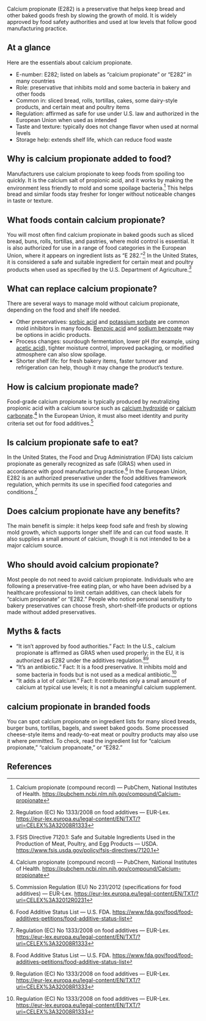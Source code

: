Calcium propionate (E282) is a preservative that helps keep bread and other baked goods fresh by slowing the growth of mold. It is widely approved by food safety authorities and used at low levels that follow good manufacturing practice.

<!--more-->

## At a glance
Here are the essentials about calcium propionate.

- E-number: E282; listed on labels as “calcium propionate” or “E282” in many countries
- Role: preservative that inhibits mold and some bacteria in bakery and other foods
- Common in: sliced bread, rolls, tortillas, cakes, some dairy-style products, and certain meat and poultry items
- Regulation: affirmed as safe for use under U.S. law and authorized in the European Union when used as intended
- Taste and texture: typically does not change flavor when used at normal levels
- Storage help: extends shelf life, which can reduce food waste

## Why is calcium propionate added to food?
Manufacturers use calcium propionate to keep foods from spoiling too quickly. It is the calcium salt of propionic acid, and it works by making the environment less friendly to mold and some spoilage bacteria.[^5] This helps bread and similar foods stay fresher for longer without noticeable changes in taste or texture.

## What foods contain calcium propionate?
You will most often find calcium propionate in baked goods such as sliced bread, buns, rolls, tortillas, and pastries, where mold control is essential. It is also authorized for use in a range of food categories in the European Union, where it appears on ingredient lists as “E 282.”[^2] In the United States, it is considered a safe and suitable ingredient for certain meat and poultry products when used as specified by the U.S. Department of Agriculture.[^4]

## What can replace calcium propionate?
There are several ways to manage mold without calcium propionate, depending on the food and shelf life needed.
- Other preservatives: [sorbic acid](/e200-sorbic-acid) and [potassium sorbate](/e202-potassium-sorbate) are common mold inhibitors in many foods. [Benzoic acid](/e210-benzoic-acid) and [sodium benzoate](/e211-sodium-benzoate) may be options in acidic products.
- Process changes: sourdough fermentation, lower pH (for example, using [acetic acid](/e260-acetic-acid)), tighter moisture control, improved packaging, or modified atmosphere can also slow spoilage.
- Shorter shelf life: for fresh bakery items, faster turnover and refrigeration can help, though it may change the product’s texture.

## How is calcium propionate made?
Food-grade calcium propionate is typically produced by neutralizing propionic acid with a calcium source such as [calcium hydroxide](/e526-calcium-hydroxide) or [calcium carbonate](/e170i-calcium-carbonate).[^5] In the European Union, it must also meet identity and purity criteria set out for food additives.[^3]

## Is calcium propionate safe to eat?
In the United States, the Food and Drug Administration (FDA) lists calcium propionate as generally recognized as safe (GRAS) when used in accordance with good manufacturing practice.[^1] In the European Union, E282 is an authorized preservative under the food additives framework regulation, which permits its use in specified food categories and conditions.[^2]

## Does calcium propionate have any benefits?
The main benefit is simple: it helps keep food safe and fresh by slowing mold growth, which supports longer shelf life and can cut food waste. It also supplies a small amount of calcium, though it is not intended to be a major calcium source.

## Who should avoid calcium propionate?
Most people do not need to avoid calcium propionate. Individuals who are following a preservative-free eating plan, or who have been advised by a healthcare professional to limit certain additives, can check labels for “calcium propionate” or “E282.” People who notice personal sensitivity to bakery preservatives can choose fresh, short-shelf-life products or options made without added preservatives.

## Myths & facts
- “It isn’t approved by food authorities.” Fact: In the U.S., calcium propionate is affirmed as GRAS when used properly; in the EU, it is authorized as E282 under the additives regulation.[^1][^2]
- “It’s an antibiotic.” Fact: It is a food preservative. It inhibits mold and some bacteria in foods but is not used as a medical antibiotic.[^2]
- “It adds a lot of calcium.” Fact: It contributes only a small amount of calcium at typical use levels; it is not a meaningful calcium supplement.

## calcium propionate in branded foods
You can spot calcium propionate on ingredient lists for many sliced breads, burger buns, tortillas, bagels, and sweet baked goods. Some processed cheese-style items and ready-to-eat meat or poultry products may also use it where permitted. To check, read the ingredient list for “calcium propionate,” “calcium propanoate,” or “E282.”

## References
[^1]: Food Additive Status List — U.S. FDA. https://www.fda.gov/food/food-additives-petitions/food-additive-status-list
[^2]: Regulation (EC) No 1333/2008 on food additives — EUR-Lex. https://eur-lex.europa.eu/legal-content/EN/TXT/?uri=CELEX%3A32008R1333
[^3]: Commission Regulation (EU) No 231/2012 (specifications for food additives) — EUR-Lex. https://eur-lex.europa.eu/legal-content/EN/TXT/?uri=CELEX%3A32012R0231
[^4]: FSIS Directive 7120.1: Safe and Suitable Ingredients Used in the Production of Meat, Poultry, and Egg Products — USDA. https://www.fsis.usda.gov/policy/fsis-directives/7120.1
[^5]: Calcium propionate (compound record) — PubChem, National Institutes of Health. https://pubchem.ncbi.nlm.nih.gov/compound/Calcium-propionate

